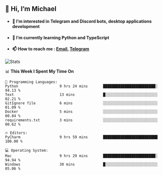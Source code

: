 ## 👋 Hi, I’m Michael
- #### 👀 I’m interested in Telegram and Discord bots, desktop applications development
- #### 🌱 I’m currently learning Python and TypeScript
- #### 📫 How to reach me : [Email](mailto:misha@kurapov.ru), [Telegram](https://t.me/mkurapov)

![Stats](https://github-readme-stats.vercel.app/api?username=krpff&show_icons=true&theme=github_dark&hide_border=true&hide=issues&count_private=true&layout=compact)


<!--START_SECTION:waka-->
📊 **This Week I Spent My Time On** 

```text
💬 Programming Languages: 
Python                   9 hrs 24 mins       ████████████████████████░   94.13 % 
Text                     13 mins             █░░░░░░░░░░░░░░░░░░░░░░░░   02.21 % 
GitIgnore file           6 mins              ░░░░░░░░░░░░░░░░░░░░░░░░░   01.09 % 
Docker                   5 mins              ░░░░░░░░░░░░░░░░░░░░░░░░░   00.84 % 
requirements.txt         3 mins              ░░░░░░░░░░░░░░░░░░░░░░░░░   00.62 % 

🔥 Editors: 
PyCharm                  9 hrs 59 mins       █████████████████████████   100.00 % 

💻 Operating System: 
Mac                      9 hrs 29 mins       ████████████████████████░   94.94 % 
Windows                  30 mins             █░░░░░░░░░░░░░░░░░░░░░░░░   05.06 % 
```


<!--END_SECTION:waka-->

